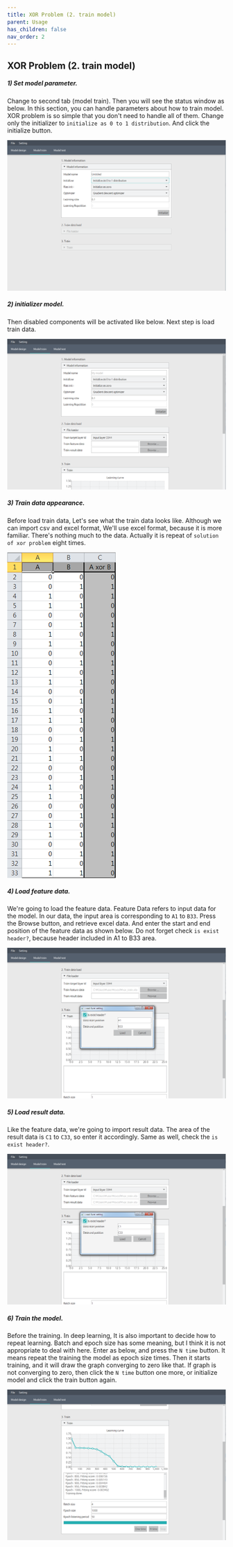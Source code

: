 ```yaml
---
title: XOR Problem (2. train model)
parent: Usage
has_children: false
nav_order: 2
---
```


## XOR Problem (2. train model)

##### 1) Set model parameter.
Change to second tab (model train).
Then you will see the status window as below.
In this section, you can handle parameters about how to train model.
XOR problem is so simple that you don't need to handle all of them. 
Change only the initializer to `initialize as 0 to 1 distribution`.
And click the initialize button.

![xor problem - build model - set model parameter](../resources/usage/xor-07.png)

##### 2) initializer model.
Then disabled components will be activated like below.
Next step is load train data.

![xor problem - build model - initializer model](../resources/usage/xor-08.png)

##### 3) Train data appearance.
Before load train data, Let's see what the train data looks like.
Although we can import csv and excel format, We'll use excel format, because it is more familiar.
There's nothing much to the data.
Actually it is repeat of `solution of xor problem` eight times.

![xor problem - build model - train data appearance](../resources/usage/xor-09.png)

##### 4) Load feature data.
We're going to load the feature data.
Feature Data refers to input data for the model.
In our data, the input area is corresponding to `A1` to `B33`.
Press the Browse button, and retrieve excel data.
And enter the start and end position of the feature data as shown below.
Do not forget check `is exist header?`, because header included in A1 to B33 area.

![xor problem - build model - load feature data](../resources/usage/xor-10.png)

##### 5) Load result data.
Like the feature data, we're going to import result data.
The area of the result data is `C1` to `C33`, so enter it accordingly.
Same as well, check the `is exist header?`.

![xor problem - build model - load result data](../resources/usage/xor-11.png)

##### 6) Train the model.
Before the training.
In deep learning, It is also important to decide how to repeat learning.
Batch and epoch size has some meaning, but I think it is not appropriate to deal with here.
Enter as below, and press the `N time` button. 
It means repeat the training the model as epoch size times.
Then it starts training, and it will draw the graph converging to zero like that.
If graph is not converging to zero, then click the `N time` button one more, or initialize model and click the train button again.

![xor problem - build model - train model](../resources/usage/xor-12.png)